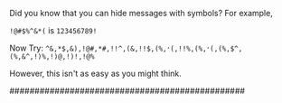 Did you know that you can hide messages with symbols? For example, 

<code>!@#$%^&*(</code> is <code>123456789!</code>

Now Try: <code>^&,*$,&),!@#,*#,!!^,(&,!!$,(%,$^,(%,*&,(&,!!$,!!%,(%,$^,(%,&),!!!,!!$,(%,$^,(%,&^,!)%,!)@,!)!,!@%</code>

However, this isn't as easy as you might think.

###############################################
